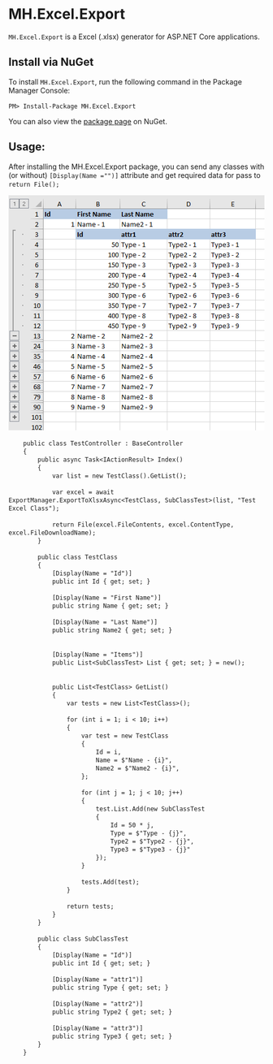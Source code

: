 # MH.Excel.Export

`MH.Excel.Export` is a Excel (.xlsx) generator for ASP.NET Core applications.

## Install via NuGet

To install `MH.Excel.Export`, run the following command in the Package Manager Console:

```
PM> Install-Package MH.Excel.Export
``` 
You can also view the [package page](https://www.nuget.org/packages/MH.Excel.Export) on NuGet.

## Usage:

After installing the MH.Excel.Export package, you can send any classes with (or without) `[Display(Name ="")]` attribute and get required data for pass to `return File();`

![dntcaptcha](https://raw.githubusercontent.com/mohsen2hasani/MH.Excel/master/MH.Excel.Export.png)

```
    public class TestController : BaseController
    {
        public async Task<IActionResult> Index()
        {
            var list = new TestClass().GetList();

            var excel = await ExportManager.ExportToXlsxAsync<TestClass, SubClassTest>(list, "Test Excel Class");

            return File(excel.FileContents, excel.ContentType, excel.FileDownloadName);
        }

        public class TestClass
        {
            [Display(Name = "Id")]
            public int Id { get; set; }

            [Display(Name = "First Name")]
            public string Name { get; set; }

            [Display(Name = "Last Name")]
            public string Name2 { get; set; }


            [Display(Name = "Items")]
            public List<SubClassTest> List { get; set; } = new();


            public List<TestClass> GetList()
            {
                var tests = new List<TestClass>();

                for (int i = 1; i < 10; i++)
                {
                    var test = new TestClass
                    {
                        Id = i,
                        Name = $"Name - {i}",
                        Name2 = $"Name2 - {i}",
                    };

                    for (int j = 1; j < 10; j++)
                    {
                        test.List.Add(new SubClassTest
                        {
                            Id = 50 * j,
                            Type = $"Type - {j}",
                            Type2 = $"Type2 - {j}",
                            Type3 = $"Type3 - {j}"
                        });
                    }

                    tests.Add(test);
                }

                return tests;
            }
        }

        public class SubClassTest
        {
            [Display(Name = "Id")]
            public int Id { get; set; }

            [Display(Name = "attr1")]
            public string Type { get; set; }

            [Display(Name = "attr2")]
            public string Type2 { get; set; }

            [Display(Name = "attr3")]
            public string Type3 { get; set; }
        }
    }
```
